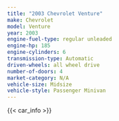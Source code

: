 ```yaml
---
title: "2003 Chevrolet Venture"
make: Chevrolet
model: Venture
year: 2003
engine-fuel-type: regular unleaded
engine-hp: 185
engine-cylinders: 6
transmission-type: Automatic
driven-wheels: all wheel drive
number-of-doors: 4
market-category: N/A
vehicle-size: Midsize
vehicle-style: Passenger Minivan
---
```


{{< car_info >}}

